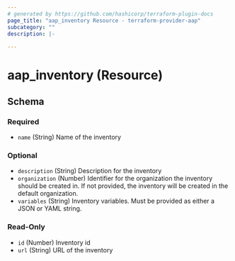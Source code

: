 ```yaml
---
# generated by https://github.com/hashicorp/terraform-plugin-docs
page_title: "aap_inventory Resource - terraform-provider-aap"
subcategory: ""
description: |-
  
---
```


# aap_inventory (Resource)





<!-- schema generated by tfplugindocs -->
## Schema

### Required

- `name` (String) Name of the inventory

### Optional

- `description` (String) Description for the inventory
- `organization` (Number) Identifier for the organization the inventory should be created in. If not provided, the inventory will be created in the default organization.
- `variables` (String) Inventory variables. Must be provided as either a JSON or YAML string.

### Read-Only

- `id` (Number) Inventory id
- `url` (String) URL of the inventory

